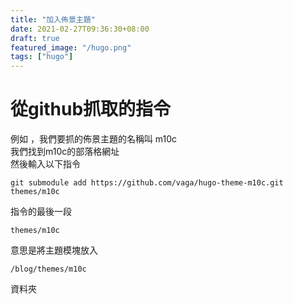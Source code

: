 ```yaml
---
title: "加入佈景主題"
date: 2021-02-27T09:36:30+08:00
draft: true
featured_image: "/hugo.png"
tags: ["hugo"]
---
```


# 從github抓取的指令

例如 ，我們要抓的佈景主題的名稱叫 m10c   
我們找到m10c的部落格網址   
然後輸入以下指令   

```
git submodule add https://github.com/vaga/hugo-theme-m10c.git themes/m10c
```

指令的最後一段    
``` 
themes/m10c 
```      
意思是將主題模塊放入 
```
/blog/themes/m10c
```
資料夾

